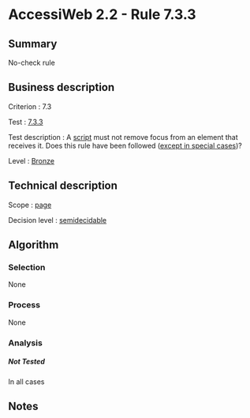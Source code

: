# AccessiWeb 2.2 - Rule 7.3.3

## Summary

No-check rule

## Business description

Criterion : 7.3

Test :
[7.3.3](http://www.accessiweb.org/index.php/accessiweb-22-english-version.html#test-7-3-3)

Test description : A
[script](http://www.accessiweb.org/index.php/glossary-76.html#mScript)
must not remove focus from an element that receives it. Does this rule
have been followed ([except in special
cases](http://www.accessiweb.org/index.php/glossary-76.html#cpCrit7-3 "Special cases for criterion 7.3"))?

Level : [Bronze](/en/category/rules-design/accessiweb-11/level/bronze)

## Technical description

Scope : [page](/en/category/rules-design/accessiweb-11/scope/page)

Decision level :
[semidecidable](/en/category/rules-design/accessiweb-11/decision-level/semidecidable)

## Algorithm

### Selection

None

### Process

None

### Analysis

##### Not Tested

In all cases

## Notes


